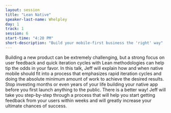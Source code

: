```yaml
---
layout: session
title: "Lean Native"
speaker-last-name: Whelpley
day: 1
track: 1
session: 6
start-time: "4:20 PM"
short-description: "Build your mobile-first business the 'right' way"
---
```


Building a new product can be extremely challenging, but a strong focus on user feedback and quick iteration cycles with Lean methodologies can help tip the odds in your favor. In this talk, Jeff will explain how and when native mobile should fit into a process that emphasizes rapid iteration cycles and doing the absolute minimum amount of work to achieve the desired results. Stop investing months or even years of your life building your native app before you first launch anything to the public. There is a better way! Jeff will take you step-by-step through a process that will help you start getting feedback from your users within weeks and will greatly increase your ultimate chances of success.